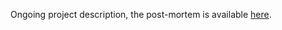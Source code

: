 Ongoing project description, the post-mortem is available [here](https://github.com/guillaume-haerinck/cube-beast-editor/tree/master/doc).
